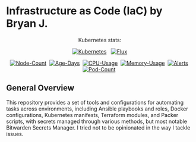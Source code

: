 # Infrastructure as Code (IaC) by Bryan J.
<div align="center">

Kubernetes stats:

[![Kubernetes](https://img.shields.io/endpoint?url=https%3A%2F%2Fkromgo.chkpwd.com%2Fkubernetes_version&style=flat-square&logo=kubernetes&logoColor=white&color=blue&label=k8s)](https://kubernetes.io)&nbsp;&nbsp;
[![Flux](https://img.shields.io/endpoint?url=https%3A%2F%2Fkromgo.chkpwd.com%2Fflux_version&style=flat-square&logo=flux&logoColor=white&color=blue&label=flux)](https://fluxcd.io)

[![Node-Count](https://kromgo.chkpwd.com/cluster_node_count?format=badge)](https://github.com/kashalls/kromgo/)&nbsp;
[![Age-Days](https://kromgo.chkpwd.com/cluster_age_days?format=badge)](https://github.com/kashalls/kromgo/)&nbsp;
[![CPU-Usage](https://kromgo.chkpwd.com/cluster_cpu_usage?format=badge)](https://github.com/kashalls/kromgo/)&nbsp;
[![Memory-Usage](https://kromgo.chkpwd.com/cluster_memory_usage?format=badge)](https://github.com/kashalls/kromgo/)&nbsp;
[![Alerts](https://kromgo.chkpwd.com/cluster_alert_count?format=badge)](https://github.com/kashalls/kromgo/)&nbsp;
[![Pod-Count](https://kromgo.chkpwd.com/cluster_pods_running?format=badge)](https://github.com/kashalls/kromgo/)&nbsp;

</div>

## General Overview

This repository provides a set of tools and configurations for automating tasks across environments, including Ansible playbooks and roles, Docker configurations, Kubernetes manifests, Terraform modules, and Packer scripts, with secrets managed through various methods, but most notable Bitwarden Secrets Manager. I tried not to be opinionated in the way I tackle issues.
